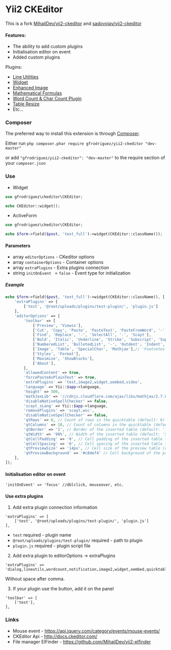 # Yii2 CKEditor

This is a fork [MihailDev/yii2-ckeditor](https://github.com/MihailDev/yii2-ckeditor) and [sadovojav/yii2-ckeditor](https://github.com/sadovojav/yii2-ckeditor)

#### Features:
- The ability to add custom plugins
- Initialisation editor on event
- Added custom plugins 

Plugins:
- [Line Utilities](http://ckeditor.com/addon/lineutils)
- [Widget](http://ckeditor.com/addon/widget)
- [Enhanced Image](http://ckeditor.com/addon/image2)
- [Mathematical Formulas](https://ckeditor.com/addon/mathjax)
- [Word Count & Char Count Plugin](https://ckeditor.com/addon/wordcount)
- [Table Resize](https://ckeditor.com/addon/tableresize)
- Etc...

### Composer

The preferred way to install this extension is through [Composer](http://getcomposer.org/).

Either run ```php composer.phar require gfrodriguez/yii2-ckeditor "dev-master"```

or add ```"gfrodriguez/yii2-ckeditor": "dev-master"``` to the require section of your ```composer.json```

### Use

- Widget

```php
use gfrodriguez\ckeditor\CKEditor;

echo CKEditor::widget();
```

- ActiveForm

```php
use gfrodriguez\ckeditor\CKEditor;

echo $form->field($post, 'text_full')->widget(CKEditor::className());
```

#### Parameters
- array `editorOptions` - CKeditor options
- array `containerOptions` - Container options
- array `extraPlugins` - Extra plugins connection
- string `initOnEvent ` =  `false` - Event type for initialization

##### Example

```php
echo $form->field($post, 'text_full')->widget(CKEditor::className(), [
    'extraPlugins' => [
        ['test', '@root/uploads/plugins/test-plugin/', 'plugin.js']
    ],
    'editorOptions' => [
        'toolbar' => [
			['Preview', 'Viewss'],
			['Cut', 'Copy', 'Paste', 'PasteText', 'PasteFromWord', '-', 'Undo', 'Redo'],
			['Find', 'Replace', '-', 'SelectAll', '-', 'Scayt'],
			['Bold', 'Italic', 'Underline', 'Strike', 'Subscript', 'Superscript', 'TextColor', 'BGColor', '-', 'RemoveFormat'],
			['NumberedList', 'BulletedList', '-', 'Outdent', 'Indent', '-', 'Blockquote', '-', 'JustifyLeft', 'JustifyCenter', 'JustifyRight', 'JustifyBlock'],
			['Image', 'Table', 'SpecialChar', 'Mathjax'],// 'Footnotes'],
			['Styles', 'Format'],
			['Maximize', 'ShowBlocks'],
			['About'],
        ],
        'allowedContent' => true,
        'forcePasteAsPlainText' => true,
        'extraPlugins' => 'test,image2,widget,oembed,video',
        'language' => Yii::$app->language,
        'height' => 500,
		'mathJaxLib' => '//cdnjs.cloudflare.com/ajax/libs/mathjax/2.7.0/MathJax.js?config=TeX-AMS_HTML',
        'disableNativeSpellChecker' => false,
        'scayt_sLang' => Yii::$app->language,
        'removePlugins' => 'scayt,wsc',
        'disableNativeSpellChecker' => false,
        'qtRows' => 8, // Count of rows in the quicktable (default: 8)
        'qtColumns' => 10, // Count of columns in the quicktable (default: 10)
        'qtBorder' => '1', // Border of the inserted table (default: '1')
        'qtWidth' => '90%', // Width of the inserted table (default: '500px')
        'qtCellPadding' => '0', // Cell padding of the inserted table (default: '1')
        'qtCellSpacing' => '0', // Cell spacing of the inserted table (default: '1')
        'qtPreviewSize' => '14px', // Cell size of the preview table (default: '14px')
        'qtPreviewBackground' => '#c8def4' // Cell background of the preview table on hover (default: '#e5e5e5')
    ],
]);
```

#### Initialisation editor on event
```
'initOnEvent' => 'focus' //dblclick, mouseover, etc.
```

#### Use extra plugins

1. Add extra plugin connection information
```
'extraPlugins' => [
    ['test', '@root/uploads/plugins/test-plugin/', 'plugin.js']
],
```

- `test` required - plugin name
- `@root/uploads/plugins/test-plugin/` required - path to plugin
- `plugin.js` required - plugin script file
  
2. Add extra plugin to editorOptions -> extraPlugins
```
'extraPlugins' => 'dialog,lineutils,wordcount,notification,image2,widget,oembed,quicktable,tableresize,filetools,notificationaggregator,mathjax',
```
Without space after comma.

3. If your plugin use the button, add it on the panel
```
'toolbar' => [
    ['test'],
],
```

### Links

- Mouse event - https://api.jquery.com/category/events/mouse-events/
- CKEditor Api - http://docs.ckeditor.com/
- File manager ElFinder - https://github.com/MihailDev/yii2-elfinder
